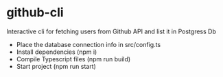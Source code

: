 # github-cli </br>
Interactive cli for fetching users from Github API and list it in Postgress Db </br>

- Place the database connection info in src/config.ts </br>
- Install dependencies (npm i) </br>
- Compile Typescript files (npm run build) </br>
- Start project (npm run start) </br>
